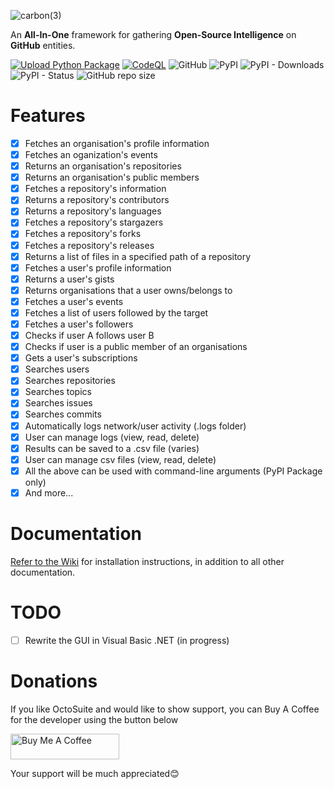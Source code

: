 ![carbon(3)](https://github.com/bellingcat/octosuite/assets/74001397/a9df5b5e-00d1-4d4d-9d32-b1a54a613965)


An **All-In-One** framework for gathering **Open-Source Intelligence** on **GitHub** entities.

[![Upload Python Package](https://github.com/bellingcat/octosuite/actions/workflows/python-publish.yml/badge.svg)](https://github.com/bellingcat/octosuite/actions/workflows/python-publish.yml)
[![CodeQL](https://github.com/bellingcat/octosuite/actions/workflows/codeql.yml/badge.svg)](https://github.com/bellingcat/octosuite/actions/workflows/codeql.yml)
![GitHub](https://img.shields.io/github/license/bellingcat/octosuite?style=flat)
![PyPI](https://img.shields.io/pypi/v/octosuite?style=flat&logo=pypi)
![PyPI - Downloads](https://img.shields.io/pypi/dw/octosuite?style=flat&logo=pypi)
![PyPI - Status](https://img.shields.io/pypi/status/octosuite?style=flat&logo=pypi)
![GitHub repo size](https://img.shields.io/github/repo-size/bellingcat/octosuite?style=flat&logo=github)

# Features
- [x] Fetches an organisation's profile information
- [x] Fetches an oganization's events
- [x] Returns an organisation's repositories
- [x] Returns an organisation's public members
- [x] Fetches a repository's information
- [x] Returns a repository's contributors
- [x] Returns a repository's languages
- [x] Fetches a repository's stargazers
- [x] Fetches a repository's forks
- [x] Fetches a repository's releases
- [x] Returns a list of files in a specified path of a repository
- [x] Fetches a user's profile information
- [x] Returns a user's gists
- [x] Returns organisations that a user owns/belongs to
- [x] Fetches a user's events
- [x] Fetches a list of users followed by the target
- [x] Fetches a user's followers
- [x] Checks if user A follows user B
- [x] Checks if  user is a public member of an organisations
- [x] Gets a user's subscriptions
- [x] Searches users
- [x] Searches repositories
- [x] Searches topics
- [x] Searches issues
- [x] Searches commits
- [x] Automatically logs network/user activity (.logs folder)
- [x] User can manage logs (view, read, delete)
- [x] Results can be saved to a .csv file (varies)
- [x] User can manage csv files (view, read, delete)
- [x] All the above can be used with command-line arguments (PyPI Package only)
- [x] And more...

# Documentation
[Refer to the Wiki](https://github.com/bellingcat/octosuite/wiki) for installation instructions, in addition to all other documentation.


# TODO
- [ ] Rewrite the GUI in Visual Basic .NET (in progress)


# Donations
If you like OctoSuite and would like to show support, you can Buy A Coffee for the developer using the button below

<a href="https://www.buymeacoffee.com/_rly0nheart" target="_blank"><img src="https://cdn.buymeacoffee.com/buttons/default-orange.png" alt="Buy Me A Coffee" height="41" width="174"></a>

Your support will be much appreciated😊
